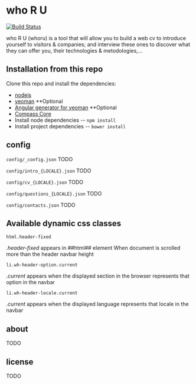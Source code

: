 who R U
=======

[![Build Status](https://travis-ci.org/borya09/whoru.png)](https://travis-ci.org/borya09/whoru)

who R U (whoru) is a tool that will allow you to build a web cv to introduce yourself to visitors & companies; 
and interview these ones to discover what they can offer you, their technologies & metodologies,...

Installation from this repo
------------

Clone this repo and install the dependencies:


* [nodejs](http://nodejs.org/)
* [yeoman](http://yeoman.io/index.html) **Optional
* [Angular generator for yeoman](https://github.com/yeoman/generator-angular) **Optional
* [Compass Core](http://compass-style.org/install/)
* Install node dependencies -- `npm install`
* Install project dependencies -- `bower install`


 
config
---------

`config/_config.json`
TODO

`config/intro_{LOCALE}.json`
TODO

`config/cv_{LOCALE}.json`
TODO

`config/questions_{LOCALE}.json`
TODO

`config/contacts.json`
TODO




Available dynamic css classes
------


`html.header-fixed`

*.header-fixed* appears in ##html## element When document is scrolled more than the header navbar height


`li.wh-header-option.current`

*.current* appears when the displayed section in the browser represents that option in the navbar


`li.wh-header-locale.current`

*.current* appears when the displayed language represents that locale in the navbar




about
---------
TODO


license
--------
TODO
